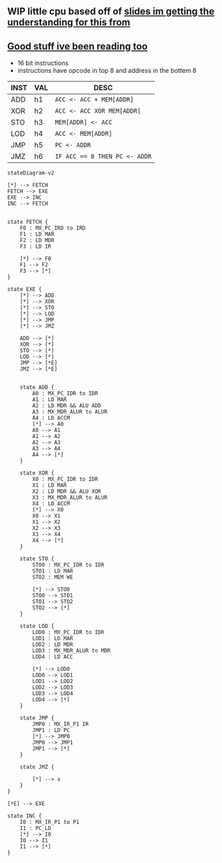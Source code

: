 ## WIP little cpu based off of [slides im getting the understanding for this from](https://www.slideshare.net/n380/elementary-processor-tutorial)

## [Good stuff ive been reading too](https://inst.eecs.berkeley.edu/~cs150/sp12/resources/FSM.pdf)




- 16 bit instructions
- instructions have opcode in top 8 and address in the bottem 8

| INST | VAL | DESC                          |
| ---- | --- | ----------------------------- |
| ADD  | h1  | `ACC <- ACC + MEM[ADDR]`      |
| XOR  | h2  | `ACC <- ACC XOR MEM[ADDR]`    |
| STO  | h3  | `MEM[ADDR] <- ACC`            |
| LOD  | h4  | `ACC <- MEM[ADDR]`            |
| JMP  | h5  | `PC <- ADDR`                  |
| JMZ  | h6  | `IF ACC == 0 THEN PC <- ADDR` |


``` mermaid
stateDiagram-v2

[*] --> FETCH
FETCH --> EXE
EXE --> INC
INC --> FETCH


state FETCH {
    F0 : MX_PC_IRD to IRD 
    F1 : LD MAR
    F2 : LD MDR
    F3 : LD IR
    
    [*] --> F0
    F1 --> F2
    F3 --> [*]
}

state EXE {
    [*] --> ADD
    [*] --> XOR
    [*] --> STO
    [*] --> LOD
    [*] --> JMP
    [*] --> JMZ

    ADD --> [*]
    XOR --> [*]
    STO --> [*]
    LOD --> [*]
    JMP --> [*E] 
    JMZ --> [*E] 

    
    state ADD {
        A0 : MX_PC_IDR to IDR
        A1 : LD MAR
        A2 : LD MDR && ALU ADD
        A3 : MX_MDR_ALUR to ALUR
        A4 : LD ACCM
        [*] --> A0
        A0 --> A1
        A1 --> A2
        A2 --> A3
        A3 --> A4
        A4 --> [*]
    }

    state XOR {
        X0 : MX_PC_IDR to IDR
        X1 : LD MAR
        X2 : LD MDR && ALU XOR
        X3 : MX_MDR_ALUR to ALUR
        X4 : LD ACCM
        [*] --> X0
        X0 --> X1
        X1 --> X2
        X2 --> X3
        X3 --> X4
        X4 --> [*]
    }

    state STO {
        STO0 : MX_PC_IDR to IDR
        STO1 : LD MAR
        STO2 : MEM WE

        [*] --> STO0
        STO0 --> STO1
        STO1 --> STO2
        STO2 --> [*]
    }

    state LOD {
        LOD0 : MX_PC_IDR to IDR
        LOD1 : LD MAR
        LOD2 : LD MDR
        LOD3 : MX_MDR_ALUR to MDR
        LOD4 : LD ACC

        [*] --> LOD0
        LOD0 --> LOD1
        LOD1 --> LOD2
        LOD2 --> LOD3
        LOD3 --> LOD4
        LOD4 --> [*]
    }

    state JMP {
        JMP0 : MX_IR_P1 IR
        JMP1 : LD PC
        [*] --> JMP0
        JMP0 --> JMP1
        JMP1 --> [*]
    }

    state JMZ {
        
        [*] --> x
    }
}

[*E] --> EXE

state INC {
    I0 : MX_IR_P1 to P1 
    I1 : PC_LD
    [*] --> I0
    I0 --> I1
    I1 --> [*]
}

```